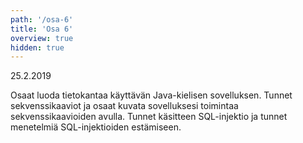 ```yaml
---
path: '/osa-6'
title: 'Osa 6'
overview: true
hidden: true
---
```


<deadline>25.2.2019</deadline>


Osaat luoda tietokantaa käyttävän Java-kielisen sovelluksen. Tunnet sekvenssikaaviot ja osaat kuvata sovelluksesi toimintaa sekvenssikaavioiden avulla. Tunnet käsitteen SQL-injektio ja tunnet menetelmiä SQL-injektioiden estämiseen.


<please-login></please-login>

<pages-in-this-section></pages-in-this-section>


<ab-study id="self_evaluation_k19_tikape">

<only-for-ab-group group=1>

<exercises-in-this-section ignore-quiz-tags="group-2,group-3"></exercises-in-this-section>

</only-for-ab-group>

<only-for-ab-group group=2>

<exercises-in-this-section ignore-quiz-tags="group-1,group-3"></exercises-in-this-section>

</only-for-ab-group>

<only-for-ab-group group=3>

<exercises-in-this-section ignore-quiz-tags="group-1,group-2"></exercises-in-this-section>

</only-for-ab-group>

</ab-study>
